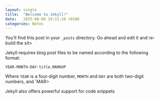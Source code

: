 ```yaml
---
layout: single
title:  "Welcome to Jekyll!"
date:   2025-08-08 19:21:20 +0100
categories: Notes
---
```

You’ll find this post in your `_posts` directory. Go ahead and edit it and re-build the sit>

Jekyll requires blog post files to be named according to the following format:

`YEAR-MONTH-DAY-title.MARKUP`

Where `YEAR` is a four-digit number, `MONTH` and `DAY` are both two-digit numbers, and `MAR>

Jekyll also offers powerful support for code snippets

